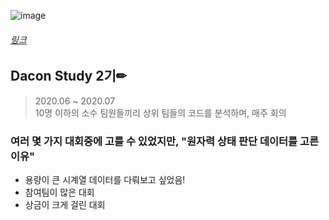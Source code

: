 ![image](https://user-images.githubusercontent.com/59557720/94132723-a8490d80-fe9a-11ea-92e8-25cfd09b7a47.png)
###### [링크](https://dacon.io/competitions/official/235551/overview/ "원자력 상태 판단  바로가기")
## Dacon Study 2기✏
> 2020.06 ~ 2020.07   
> 10명 이하의 소수 팀원들끼리 상위 팀들의 코드를 분석하며, 매주 회의
### 여러 몇 가지 대회중에 고를 수 있었지만, "원자력 상태 판단 데이터를 고른 이유"
+ 용량이 큰 시계열 데이터를 다뤄보고 싶었음!
+ 참여팀이 많은 대회 
+ 상금이 크게 걸린 대회

